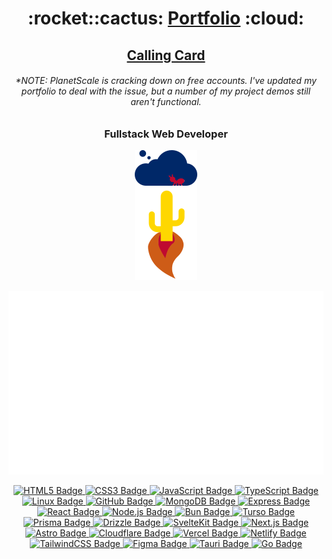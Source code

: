 <h1 align="center">
  :rocket::cactus: <a href="https://MaDr.io">Portfolio</a> :cloud:
</h1>

<h2 align="center">
  <a href="https://MatthewDrish.com">Calling Card</a>
</h2>

<h6 align="center">
  *NOTE: PlanetScale is cracking down on free accounts. I've updated my portfolio to deal with the issue, but a number of my project demos still aren't functional.
</h6>

<h3 align="center">Fullstack Web Developer</h3>

<p align="center">
  <a target="_blank" href="https://matthewdrish.com" aria-label="Link to matthewdrish.com">
    <img src="https://github.com/MaDrCloudDev/projectsImages/raw/master/MaDrLogo.svg" alt="MaDr logo" />
  </a>
</p>

<p align="center">
  <a href="https://raw.githubusercontent.com/MaDrCloudDev/github-stats/master/generated/languages.svg#gh-dark-mode-only" aria-label="GitHub stats">
    <img src="https://raw.githubusercontent.com/MaDrCloudDev/github-stats/master/generated/languages.svg#gh-dark-mode-only" alt="GitHub stats" />
  </a>
</p>

<p align="center">
  <a href="https://html.spec.whatwg.org/multipage/">
    <img src="https://img.shields.io/badge/HTML5-E34F26?logo=html5&amp;logoColor=fff&amp;style=plastic" alt="HTML5 Badge" />
  </a>
  <a href="https://www.w3.org/Style/CSS/Overview.en.html">
    <img src="https://img.shields.io/badge/CSS3-1572B6?logo=css3&amp;logoColor=fff&amp;style=plastic" alt="CSS3 Badge" />
  </a>
  <a href="https://www.javascript.com/">
    <img src="https://img.shields.io/badge/JavaScript-F7DF1E?logo=javascript&amp;logoColor=000&amp;style=plastic" alt="JavaScript Badge" />
  </a>
  <a href="https://www.typescriptlang.org/">
    <img src="https://img.shields.io/badge/TypeScript-3178C6?logo=typescript&amp;logoColor=fff&amp;style=plastic" alt="TypeScript Badge" />
  </a>
  <br />
  <a href="https://www.linux.org/">
    <img src="https://img.shields.io/badge/Linux-FCC624?logo=linux&amp;logoColor=000&amp;style=plastic" alt="Linux Badge" />
  </a>
  <a href="https://github.com/">
    <img src="https://img.shields.io/badge/GitHub-181717?logo=github&amp;logoColor=fff&amp;style=plastic" alt="GitHub Badge" />
  </a>
  <a href="https://www.mongodb.com/">
    <img src="https://img.shields.io/badge/MongoDB-47A248?logo=mongodb&amp;logoColor=fff&amp;style=plastic" alt="MongoDB Badge" />
  </a>
  <a href="https://expressjs.com/">
    <img src="https://img.shields.io/badge/Express-000?logo=express&amp;logoColor=fff&amp;style=plastic" alt="Express Badge" />
  </a>
  <br />
  <a href="https://reactjs.org/">
    <img src="https://img.shields.io/badge/React-61DAFB?logo=react&amp;logoColor=000&amp;style=plastic" alt="React Badge" />
  </a>
  <a href="https://nodejs.org/en/">
    <img src="https://img.shields.io/badge/Node.js-393?logo=nodedotjs&amp;logoColor=fff&amp;style=plastic" alt="Node.js Badge" />
  </a>
  <a href="https://bun.sh/">
    <img src="https://img.shields.io/badge/Bun-000?logo=bun&logoColor=fff&style=plastic" alt="Bun Badge">
  </a>
  <a href="https://turso.tech/">
    <img src="https://img.shields.io/badge/Turso-4FF8D2?logo=turso&logoColor=000&style=plastic" alt="Turso Badge" />
  </a>
  <br />
  <a href="https://www.prisma.io/">
    <img src="https://img.shields.io/badge/Prisma-2D3748?logo=prisma&logoColor=fff&style=plastic" alt="Prisma Badge" />
  </a>
  <a href="https://www.drizzle.com/">
    <img src="https://img.shields.io/badge/Drizzle-C5F74F?logo=drizzle&logoColor=000&style=plastic" alt="Drizzle Badge" />
  </a>
  <a href="https://kit.svelte.dev/">
    <img src="https://img.shields.io/badge/Svelte-FF3E00?logo=svelte&amp;logoColor=fff&amp;style=plastic" alt="SvelteKit Badge" />
  </a>
  <a href="https://nextjs.org/">
    <img src="https://img.shields.io/badge/Next.js-000?logo=nextdotjs&amp;logoColor=fff&amp;style=plastic" alt="Next.js Badge" />
  </a>
  <br />
  <a href="https://astro.build/">
    <img src="https://img.shields.io/badge/Astro-FF5D01?logo=astro&amp;logoColor=fff&amp;style=plastic" alt="Astro Badge" />
  </a>
  <a href="https://www.cloudflare.com/">
    <img src="https://img.shields.io/badge/Cloudflare-F38020?logo=cloudflare&amp;logoColor=fff&amp;style=plastic" alt="Cloudflare Badge" />
  </a>
  <a href="https://vercel.com/">
    <img src="https://img.shields.io/badge/Vercel-000?logo=vercel&amp;logoColor=fff&amp;style=plastic" alt="Vercel Badge" />
  </a>
  <a href="https://www.netlify.com/">
    <img src="https://img.shields.io/badge/Netlify-00C7B7?logo=netlify&amp;logoColor=fff&amp;style=plastic" alt="Netlify Badge" />
  </a>
  <br />
  <a href="https://tailwindcss.com/">
    <img src="https://img.shields.io/badge/Tailwind%20CSS-06B6D4?logo=tailwindcss&logoColor=fff&style=plastic" alt="TailwindCSS Badge" />
  </a>
  <a href="https://figma.com/">
    <img src="https://img.shields.io/badge/Figma-F24E1E?logo=figma&amp;logoColor=fff&amp;style=plastic" alt="Figma Badge" />
  </a>
  <a href="https://tauri.app/">
    <img src="https://img.shields.io/badge/Tauri-FFC131?logo=tauri&logoColor=000&style=plastic" alt="Tauri Badge" />
  </a>
  <a href="https://go.dev/">
    <img src="https://img.shields.io/badge/Go-00ADD8?logo=go&logoColor=fff&style=plastic" alt="Go Badge" />
  </a>
</p>
